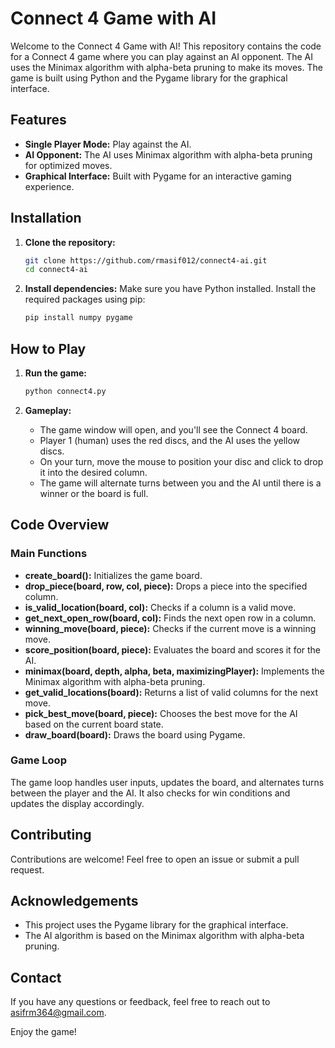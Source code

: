 # Connect 4 Game with AI

Welcome to the Connect 4 Game with AI! This repository contains the code for a Connect 4 game where you can play against an AI opponent. The AI uses the Minimax algorithm with alpha-beta pruning to make its moves. The game is built using Python and the Pygame library for the graphical interface.

## Features

- **Single Player Mode:** Play against the AI.
- **AI Opponent:** The AI uses Minimax algorithm with alpha-beta pruning for optimized moves.
- **Graphical Interface:** Built with Pygame for an interactive gaming experience.

## Installation

1. **Clone the repository:**
   ```sh
   git clone https://github.com/rmasif012/connect4-ai.git
   cd connect4-ai
   ```

2. **Install dependencies:**
   Make sure you have Python installed. Install the required packages using pip:
   ```sh
   pip install numpy pygame
   ```

## How to Play

1. **Run the game:**
   ```sh
   python connect4.py
   ```

2. **Gameplay:**
   - The game window will open, and you'll see the Connect 4 board.
   - Player 1 (human) uses the red discs, and the AI uses the yellow discs.
   - On your turn, move the mouse to position your disc and click to drop it into the desired column.
   - The game will alternate turns between you and the AI until there is a winner or the board is full.

## Code Overview

### Main Functions

- **create_board():** Initializes the game board.
- **drop_piece(board, row, col, piece):** Drops a piece into the specified column.
- **is_valid_location(board, col):** Checks if a column is a valid move.
- **get_next_open_row(board, col):** Finds the next open row in a column.
- **winning_move(board, piece):** Checks if the current move is a winning move.
- **score_position(board, piece):** Evaluates the board and scores it for the AI.
- **minimax(board, depth, alpha, beta, maximizingPlayer):** Implements the Minimax algorithm with alpha-beta pruning.
- **get_valid_locations(board):** Returns a list of valid columns for the next move.
- **pick_best_move(board, piece):** Chooses the best move for the AI based on the current board state.
- **draw_board(board):** Draws the board using Pygame.

### Game Loop

The game loop handles user inputs, updates the board, and alternates turns between the player and the AI. It also checks for win conditions and updates the display accordingly.


## Contributing

Contributions are welcome! Feel free to open an issue or submit a pull request.

## Acknowledgements

- This project uses the Pygame library for the graphical interface.
- The AI algorithm is based on the Minimax algorithm with alpha-beta pruning.

## Contact

If you have any questions or feedback, feel free to reach out to asifrm364@gmail.com.

Enjoy the game!

